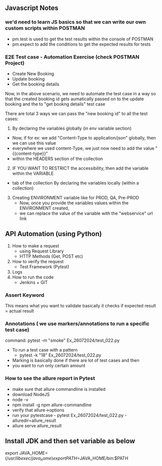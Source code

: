 ## Javascript Notes

### we'd need to learn JS basics so that we can write our own custom scripts within POSTMAN

- pm.test is used to get the test results within the console of POSTMAN
- pm.expect to add the conditions to get the expected results for tests

### E2E Test case - Automation Exercise (check POSTMAN Project)

- Create New Booking
- Update booking
- Get the booking details

Now, in the above scenario, we need to automate the test case in a way so that the created
booking id gets aumatically passed on to the update booking and the to "get bookng details"
test case

There are total 3 ways we can pass the "new booking id" to all the test cases:
1. By declaring the variables globally (in env variable section)
  - Now, if for ex: we add "Content-Type to application/json" globally, then we can use this value
  - everywhere we used content-Type, we just now need to add the value "{{content-type}}"
  - within the HEADERS section of the collection
2. IF YOU WANT TO RESTRICT the accessibility, then add the variable within the VARIABLE
  - tab of the collection
    By declaring the variables locally (within a collection)
3. Creating ENVIRONMENT variable like for PROD, QA, Pre-PROD
   - Now, once you provide the variables values within the ENVIRONMENT created,
   - we can replace the value of the variable with the "webservice" url link


## API Automation (using Python)

1. How to make a request
   - using Request Library
   - HTTP Methods (Get, POST etc)
2. How to verify the request
   - Test Framework (Pytest)
3. Logs
4. How to run the code
   - Jenkins + GIT

### Assert Keyword
This means what you want to validate
basically it checks if expected result = actual result

### Annotations ( we use markers/annotations to run a specific test case)
command: pytest -m "smoke" Ex_26072024/test_022.py
- To run a test case with a pattern
  - pytest -k "18" Ex_26072024/test_022.py
- Marking is basically done if there are lot of test cases and then
- you want to run only certain amount 

### How to see the allure report in Pytest
- make sure that allure commandline is installed
- download NodeJS
- node -v
- npm install -g npm allure-commandline
- verify that allure->options
- run your pytestcase - pytest Ex_26072024/test_022.py -alluredir=allure_result
- allure serve allure_result

## Install JDK and then set variable as below
export JAVA_HOME=$(/usr/libexec/java_home)
export PATH=$JAVA_HOME/bin:$PATH
